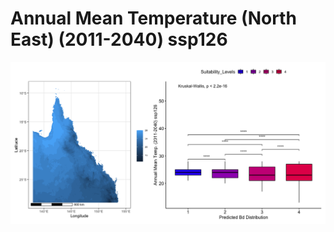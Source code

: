 # Annual Mean Temperature (North East) (2011-2040) ssp126
![image info](../../Analysis_Plots/North_East_Extent_OnlyEnvs/Annual_Mean_Temp_NE_1140_126.png)